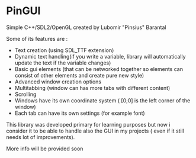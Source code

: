 # PinGUI

 Simple C++/SDL2/OpenGL created by Lubomir "Pinsius" Barantal
 

Some of its features are :
- Text creation (using SDL_TTF extension)
- Dynamic text handling(if you write a variable, library will automatically update the text if the variable changes)
- Basic gui elements (that can be networked together so elements can consist of other elements and create pure new style)
- Advanced window creation options
- Multitabbing (window can has more tabs with different content)
- Scrolling
- Windows have its own coordinate system ( [0;0] is the left corner of the window)
- Each tab can have its own settings (for example font)

This library was developed primary for learning purposes but now i consider it to be able
to handle also the GUI in my projects ( even if it still needs lot of improvements).

More info will be provided soon
